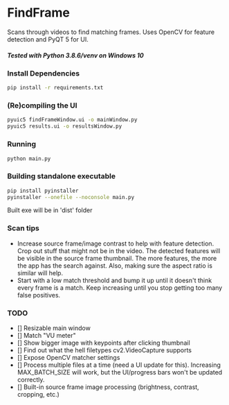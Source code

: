 # FindFrame
Scans through videos to find matching frames. Uses OpenCV for feature detection and PyQT 5 for UI.

##### Tested with Python 3.8.6/venv on Windows 10

### Install Dependencies
```sh
pip install -r requirements.txt
```

### (Re)compiling the UI
```sh
pyuic5 findFrameWindow.ui -o mainWindow.py
pyuic5 results.ui -o resultsWindow.py
```

### Running
```sh
python main.py
```

### Building standalone executable
```sh
pip install pyinstaller
pyinstaller --onefile --noconsole main.py
```

Built exe will be in 'dist' folder

### Scan tips
 - Increase source frame/image contrast to help with feature detection. Crop out stuff that might not be in the video. The detected features will be visible in the source frame thumbnail. The more features, the more the app has the search against. Also, making sure the aspect ratio is similar will help.
 - Start with a low match threshold and bump it up until it doesn't think every frame is a match. Keep increasing until you stop getting too many false positives.

### TODO
- [] Resizable main window
- [] Match "VU meter"
- [] Show bigger image with keypoints after clicking thumbnail
- [] Find out what the hell filetypes cv2.VideoCapture supports
- [] Expose OpenCV matcher settings
- [] Process multiple files at a time (need a UI update for this). Increasing MAX_BATCH_SIZE will work, but the UI/progress bars won't be updated correctly.
- [] Built-in source frame image processing (brightness, contrast, cropping, etc.)